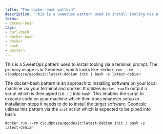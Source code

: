 ```yaml
---
title: "The docker-bash pattern"
description: "This is a SweetOps pattern used to install tooling via a terminal prompt. The primary usage is in Geodesic, which looks like: `docker run --rm cloudposse/geodesic:latest-debian init | bash -s latest-debian`"
terms:
- docker-bash
tags:
- curl-bash
- docker-bash
- docker
- bash
- pattern
---
```

This is a SweetOps pattern used to install tooling via a terminal prompt. The primary usage is in Geodesic, which looks like: `docker run --rm cloudposse/geodesic:latest-debian init | bash -s latest-debian`

The docker-bash pattern is an approach to installing software on your local machine via your terminal and docker. It utilizes `docker run` to output a script which is then piped (i.e. `|` ) into `bash`. This enables the script to execute code on your machine which then does whatever setup or installation steps it needs to do to install the target software. Geodesic utilizes this pattern via the `init` script which is expected to be piped into bash:

```
docker run --rm cloudposse/geodesic:latest-debian init | bash -s latest-debian
```